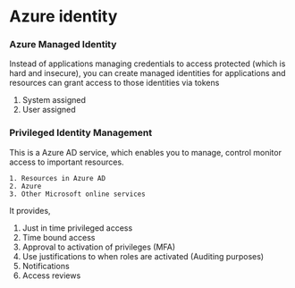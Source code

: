 # Azure identity

### Azure Managed Identity

Instead of applications managing credentials to access protected (which is hard and insecure), you can create managed identities for applications and resources can grant access to those identities via tokens

1. System assigned 
2. User assigned

### Privileged Identity Management

This is a Azure AD service, which enables you to manage, control monitor access to important resources.

	1. Resources in Azure AD	
 	2. Azure 
 	3. Other Microsoft online services

It provides,

1. Just in time privileged access 
2. Time bound access
3. Approval to activation of privileges (MFA)
4. Use justifications to when roles are activated (Auditing purposes)
5. Notifications
6. Access reviews